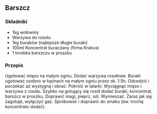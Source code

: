 ## Barszcz

### Składniki
- 1kg wołowiny
- Warzywa do rosołu
- 1kg buraków (najlepsze długie buraki)
- 100ml Koncentrat buraczany (firma Krakus)
- 1 torebka barszczu w proszku  

### Przepis
Ugotować mięso na małym ogniu. Dodać warzywa rosołowe. Buraki ugotować osobno w łupinach na małym ogniu przez ok. 1.5h. Odcedzić i poczekać aż wystygną i obrać. Pokroić w talarki. Wyciągnąć mięso i warzywa z rosołu. Szybko na gotujący się rosół dodać buraki, koncentrat, barszcz w proszku. Doprawić magi, pieprz, sól. Wymieszać. Zaraz jak się zagotuje, wyłączyć gaz. Spróbować i doprawić do smaku (ew. trochę koncentratu dodać).
